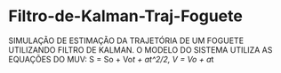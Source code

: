 # Filtro-de-Kalman-Traj-Foguete
SIMULAÇÃO DE ESTIMAÇÃO DA TRAJETÓRIA  DE UM FOGUETE UTILIZANDO FILTRO DE KALMAN. O MODELO DO SISTEMA UTILIZA AS EQUAÇÕES DO MUV:  S = So + Vo*t + at^2/2, V = Vo + a*t
